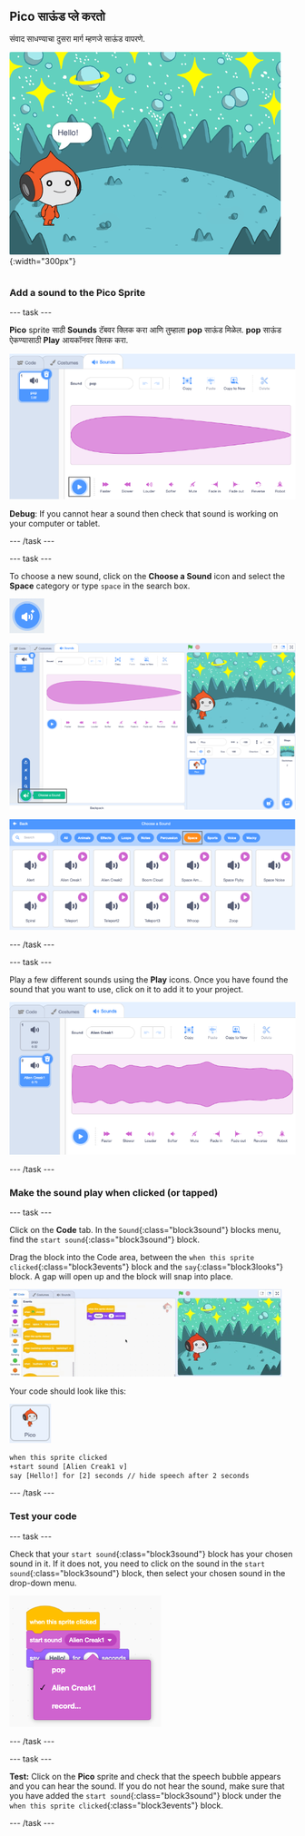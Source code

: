 ## Pico साऊंड प्ले करतो

<div style="display: flex; flex-wrap: wrap">
<div style="flex-basis: 200px; flex-grow: 1; margin-right: 15px;">
संवाद साधण्याचा दुसरा मार्ग म्हणजे साऊंड वापरणे.
</div>
<div>

![Pico sprite म्हणत आहे, "Hello!"](images/pico-step2.png){:width="300px"}

</div>
</div>

### Add a sound to the Pico Sprite

--- task ---

**Pico** sprite साठी **Sounds** टॅबवर क्लिक करा आणि तुम्हाला **pop** साऊंड मिळेल. **pop** साऊंड ऐकण्यासाठी **Play** आयकॉनवर क्लिक करा.

![Sounds टॅबमध्ये पॉप साऊंड प्ले होत आहे.](images/pico-sound-play.png)

**Debug**: If you cannot hear a sound then check that sound is working on your computer or tablet.

--- /task ---

--- task ---

To choose a new sound, click on the **Choose a Sound** icon and select the **Space** category or type `space` in the search box.

![The 'Choose a Sound' icon.](images/sound-button.png)

![The Scratch editor with 'Choose a Sound' highlighted.](images/pico-choose-sound.png)

![The 'Space' category in the Sound Library.](images/pico-space-category.png)

--- /task ---

--- task ---

Play a few different sounds using the **Play** icons. Once you have found the sound that you want to use, click on it to add it to your project.

![An example sound (the Alien Creak1 sound) shown below the pop sound in the Sounds tab.](images/pico-inserted-sound.png)

--- /task ---

### Make the sound play when clicked (or tapped)

--- task ---

Click on the **Code** tab. In the `Sound`{:class="block3sound"} blocks menu, find the `start sound`{:class="block3sound"} block.

Drag the block into the Code area, between the `when this sprite clicked`{:class="block3events"} block and the `say`{:class="block3looks"} block. A gap will open up and the block will snap into place.

![The 'start sound' block being added between the two blocks.](images/pico-insert-block.gif)

Your code should look like this:

![The Pico sprite.](images/pico-sprite.png)

```blocks3
when this sprite clicked
+start sound [Alien Creak1 v] 
say [Hello!] for [2] seconds // hide speech after 2 seconds
```

--- /task ---

### Test your code

--- task ---

Check that your `start sound`{:class="block3sound"} block has your chosen sound in it. If it does not, you need to click on the sound in the `start sound`{:class="block3sound"} block, then select your chosen sound in the drop-down menu.

![Clicking on the Alien Creak1 sound in the drop-down menu within the 'start sound' block.](images/pico-sound-menu.png)

--- /task ---

--- task ---

**Test:** Click on the **Pico** sprite and check that the speech bubble appears and you can hear the sound. If you do not hear the sound, make sure that you have added the `start sound`{:class="block3sound"} block under the `when this sprite clicked`{:class="block3events"} block.

--- /task ---

